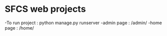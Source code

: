 # SFCS web projects
-To run project : python manage.py runserver
-admin page : /admin/
-home page : /home/
